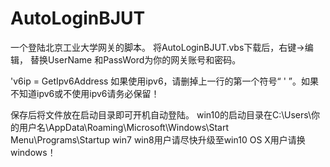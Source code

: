 # AutoLoginBJUT
一个登陆北京工业大学网关的脚本。
将AutoLoginBJUT.vbs下载后，右键→编辑，
替换UserName 和PassWord为你的网关账号和密码。

'v6ip = GetIpv6Address
如果使用ipv6，请删掉上一行的第一个符号“ ' ”。如果不知道ipv6或不使用ipv6请务必保留！

保存后将文件放在启动目录即可开机自动登陆。
win10的启动目录在C:\Users\你的用户名\AppData\Roaming\Microsoft\Windows\Start Menu\Programs\Startup
win7 win8用户请尽快升级至win10
OS X用户请换windows！
